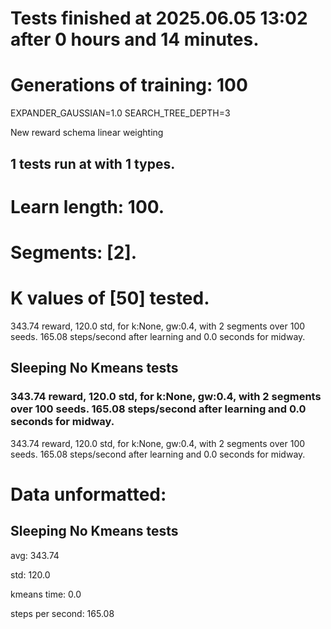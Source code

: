 # Tests finished at 2025.06.05 13:02 after 0 hours and 14 minutes.
# Generations of training: 100
EXPANDER_GAUSSIAN=1.0
SEARCH_TREE_DEPTH=3

New reward schema
linear weighting
## 1 tests run at with 1 types.
# Learn length: 100.
# Segments: [2].
# K values of [50] tested.

343.74 reward, 120.0 std, for k:None, gw:0.4, with 2 segments over 100 seeds.  165.08 steps/second after learning and 0.0 seconds for midway.


## Sleeping No Kmeans tests
### 343.74 reward, 120.0 std, for k:None, gw:0.4, with 2 segments over 100 seeds.  165.08 steps/second after learning and 0.0 seconds for midway.

343.74 reward, 120.0 std, for k:None, gw:0.4, with 2 segments over 100 seeds.  165.08 steps/second after learning and 0.0 seconds for midway.


# Data unformatted:



## Sleeping No Kmeans tests
avg:
343.74

std:
120.0

kmeans time:
0.0

steps per second:
165.08
